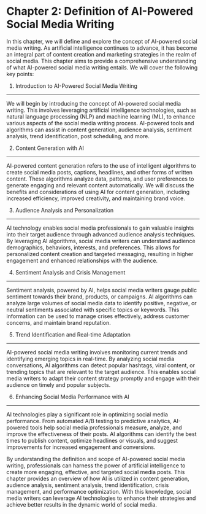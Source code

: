 Chapter 2: Definition of AI-Powered Social Media Writing
========================================================

In this chapter, we will define and explore the concept of AI-powered social media writing. As artificial intelligence continues to advance, it has become an integral part of content creation and marketing strategies in the realm of social media. This chapter aims to provide a comprehensive understanding of what AI-powered social media writing entails. We will cover the following key points:

1. Introduction to AI-Powered Social Media Writing
--------------------------------------------------

We will begin by introducing the concept of AI-powered social media writing. This involves leveraging artificial intelligence technologies, such as natural language processing (NLP) and machine learning (ML), to enhance various aspects of the social media writing process. AI-powered tools and algorithms can assist in content generation, audience analysis, sentiment analysis, trend identification, post scheduling, and more.

2. Content Generation with AI
-----------------------------

AI-powered content generation refers to the use of intelligent algorithms to create social media posts, captions, headlines, and other forms of written content. These algorithms analyze data, patterns, and user preferences to generate engaging and relevant content automatically. We will discuss the benefits and considerations of using AI for content generation, including increased efficiency, improved creativity, and maintaining brand voice.

3. Audience Analysis and Personalization
----------------------------------------

AI technology enables social media professionals to gain valuable insights into their target audience through advanced audience analysis techniques. By leveraging AI algorithms, social media writers can understand audience demographics, behaviors, interests, and preferences. This allows for personalized content creation and targeted messaging, resulting in higher engagement and enhanced relationships with the audience.

4. Sentiment Analysis and Crisis Management
-------------------------------------------

Sentiment analysis, powered by AI, helps social media writers gauge public sentiment towards their brand, products, or campaigns. AI algorithms can analyze large volumes of social media data to identify positive, negative, or neutral sentiments associated with specific topics or keywords. This information can be used to manage crises effectively, address customer concerns, and maintain brand reputation.

5. Trend Identification and Real-time Adaptation
------------------------------------------------

AI-powered social media writing involves monitoring current trends and identifying emerging topics in real-time. By analyzing social media conversations, AI algorithms can detect popular hashtags, viral content, or trending topics that are relevant to the target audience. This enables social media writers to adapt their content strategy promptly and engage with their audience on timely and popular subjects.

6. Enhancing Social Media Performance with AI
---------------------------------------------

AI technologies play a significant role in optimizing social media performance. From automated A/B testing to predictive analytics, AI-powered tools help social media professionals measure, analyze, and improve the effectiveness of their posts. AI algorithms can identify the best times to publish content, optimize headlines or visuals, and suggest improvements for increased engagement and conversions.

By understanding the definition and scope of AI-powered social media writing, professionals can harness the power of artificial intelligence to create more engaging, effective, and targeted social media posts. This chapter provides an overview of how AI is utilized in content generation, audience analysis, sentiment analysis, trend identification, crisis management, and performance optimization. With this knowledge, social media writers can leverage AI technologies to enhance their strategies and achieve better results in the dynamic world of social media.
